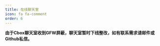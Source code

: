 ```yaml
---
title: 在线聊天室
icon: fa fa-comment
order: 6
---
```

**由于Cbox聊天室收到GFW屏蔽，聊天室暂时下线整改，如有联系需求请邮件或Github私信。**	